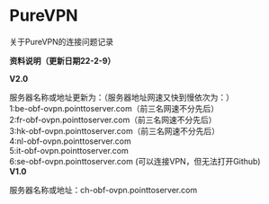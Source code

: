 # PureVPN
关于PureVPN的连接问题记录

**资料说明（更新日期22-2-9）**  

**V2.0**  

服务器名称或地址更新为：（服务器地址网速又快到慢依次为：）  
1:be-obf-ovpn.pointtoserver.com（前三名网速不分先后）  
2:fr-obf-ovpn.pointtoserver.com（前三名网速不分先后）  
3:hk-obf-ovpn.pointtoserver.com（前三名网速不分先后）  
4:nl-obf-ovpn.pointtoserver.com  
5:it-obf-ovpn.pointtoserver.com  
6:se-obf-ovpn.pointtoserver.com (可以连接VPN，但无法打开Github)  
**V1.0**
  
服务器名称或地址：ch-obf-ovpn.pointtoserver.com  
